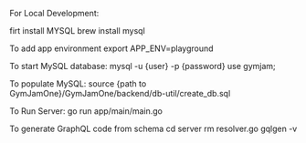 For Local Development:

firt install MYSQL
brew install mysql

To add app environment
export APP_ENV=playground

To start MySQL database:
mysql -u {user} -p {password}
use gymjam;

To populate MySQL:
source {path to GymJamOne}/GymJamOne/backend/db-util/create_db.sql

To Run Server: 
go run app/main/main.go

To generate GraphQL code from schema
cd server
rm resolver.go
gqlgen -v
